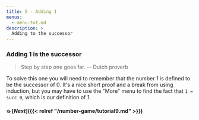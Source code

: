 ```yaml
---
title: 5 - Adding 1
menus:
  - menu-tut.md
description: >
  Adding to the successor
---
```


### Adding 1 is the successor

> Step by step one goes far. -- Dutch proverb

To solve this one you will need to remember that the number 1 is
defined to be the successor of 0. It's a nice short proof and a break
from using induction, but you may have to use the "More" menu to find
the fact that `1 = succ 0`, which is our definition of 1.

<div class=proof-editor data-exercise="nat/add5"></div>

#### ➭ [***Next***]({{< relref "/number-game/tutorial9.md" >}})
